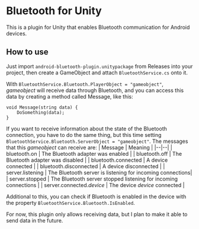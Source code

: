 ﻿# Bluetooth for Unity
This is a plugin for Unity that enables Bluetooth communication for Android devices.
## How to use
Just import `android-bluetooth-plugin.unitypackage` from Releases into your project, then create a GameObject and attach `BluetoothService.cs` onto it.

With `BluetoothService.Bluetooth.PlayerObject = "gameobject"`, *gameobject* will receive data through Bluetooth, and you can access this data by creating a method called Message, like this:

    void Message(string data) {
	    DoSomething(data);
    }

If you want to receive information about the state of the Bluetooth connection, you have to do the same thing, but this time setting `BluetoothService.Bluetooth.ServerObject = "gameobject"`. The messages that this *gameobject* can receive are:
| Message | Meaning |
|--|--|
| bluetooth.on | The Bluetooth adapter was enabled |
| bluetooth.off | The Bluetooth adapter was disabled |
| bluetooth.connected | A device connected |
| bluetooth.disconnected | A device disconnected |
| server.listening | The Bluetooth server is listening for incoming connections|
| server.stopped | The Bluetooth server stopped listening for incoming connections |
| server.connected.*device* | The device *device* connected |

Additional to this, you can check if Bluetooth is enabled in the device with the property `BluetoothService.Bluetooth.IsEnabled`.

For now, this plugin only allows receiving data, but I plan to make it able to send data in the future.
